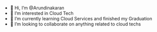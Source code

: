 - 👋 Hi, I’m @Arundinakaran
- 👀 I’m interested in Cloud Tech
- 🌱 I’m currently learning Cloud Services and finished my Graduation
- 💞️ I’m looking to collaborate on anything related to cloud techs 

<!---
Arundinakaran/Arundinakaran is a ✨ special ✨ repository because its `README.md` (this file) appears on your GitHub profile.
You can click the Preview link to take a look at your changes.
--->
